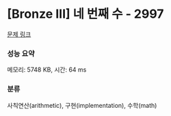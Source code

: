 # [Bronze III] 네 번째 수 - 2997 

[문제 링크](https://www.acmicpc.net/problem/2997) 

### 성능 요약

메모리: 5748 KB, 시간: 64 ms

### 분류

사칙연산(arithmetic), 구현(implementation), 수학(math)

